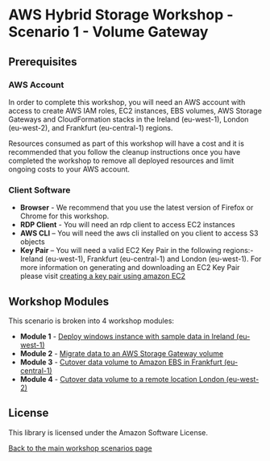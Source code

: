 # AWS Hybrid Storage Workshop - Scenario 1 - Volume Gateway

## Prerequisites

### AWS Account

In order to complete this workshop, you will need an AWS account with access to create AWS IAM roles, EC2 instances, EBS volumes, AWS Storage Gateways and CloudFormation stacks in the Ireland (eu-west-1), London (eu-west-2), and Frankfurt (eu-central-1) regions.

Resources consumed as part of this workshop will have a cost and it is recommended that you follow the cleanup instructions once you have completed the workshop to remove all deployed resources and limit ongoing costs to your AWS account.

### Client Software

* **Browser** - We recommend that you use the latest version of Firefox or Chrome for this workshop.
* **RDP Client** - You will need an rdp client to access EC2 instances
* **AWS CLI** – You will need the aws cli installed on you client to access S3 objects
* **Key Pair** – You will need a valid EC2 Key Pair in the following regions:- Ireland (eu-west-1), Frankfurt (eu-central-1) and London (eu-west-1). For more information on generating and downloading an EC2 Key Pair please visit [creating a key pair using amazon EC2](http://docs.aws.amazon.com/AWSEC2/latest/UserGuide/ec2-key-pairs.html#having-ec2-create-your-key-pair)

## Workshop Modules ###

This scenario is broken into 4 workshop modules:

* **Module 1** - [Deploy windows instance with sample data in Ireland (eu-west-1)](module-1/README.md)
* **Module 2** - [Migrate data to an AWS Storage Gateway volume](module-2/README.md)
* **Module 3** - [Cutover data volume to Amazon EBS in Frankfurt (eu-central-1)](module-3/README.md)
* **Module 4** - [Cutover data volume to a remote location London (eu-west-2)](module-4/README.md)

## License

This library is licensed under the Amazon Software License.

[Back to the main workshop scenarios page](../README.md)
